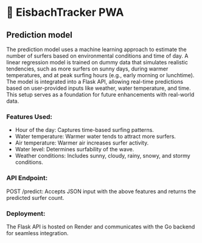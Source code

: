 # 🌊 EisbachTracker PWA

## Prediction model

The prediction model uses a machine learning approach to estimate the number of surfers based on environmental conditions and time of day. A linear regression model is trained on dummy data that simulates realistic tendencies, such as more surfers on sunny days, during warmer temperatures, and at peak surfing hours (e.g., early morning or lunchtime). The model is integrated into a Flask API, allowing real-time predictions based on user-provided inputs like weather, water temperature, and time. This setup serves as a foundation for future enhancements with real-world data.

### Features Used:
- Hour of the day: Captures time-based surfing patterns.
- Water temperature: Warmer water tends to attract more surfers.
- Air temperature: Warmer air increases surfer activity.
- Water level: Determines surfability of the wave.
- Weather conditions: Includes sunny, cloudy, rainy, snowy, and stormy conditions.

### API Endpoint:

POST /predict: Accepts JSON input with the above features and returns the predicted surfer count.

### Deployment:

The Flask API is hosted on Render and communicates with the Go backend for seamless integration.
